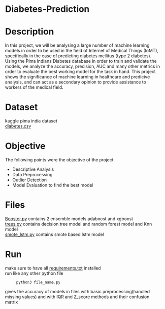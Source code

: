 # Diabetes-Prediction

# Description
In this project, we will be analysing a large number of machine learning models in order to be used in the field of Internet
of Medical Things (IoMT), specifically in the case of predicting diabetes mellitus (type 2 diabetes). Using the Pima
Indians Diabetes database in order to train and validate the models, we analyze the accuracy, precision, AUC and many
other metrics in order to evaluate the best working model for the task in hand. This project shows the significance
of machine learning in healthcare and predicive analysis, and can act as a secondary opinion to provide assistance to
workers of the medical field.

# Dataset
kaggle pima india dataset  
[diabetes.csv](diabetes.csv)

# Objective
The following points were the objective of the project 
  *  Descriptive Analysis
  *  Data Preprocessing
  *  Outlier Detection
  *  Model Evaluation
    to find the best model
    
# Files
[Booster.py](Booster.py) contains 2 ensemble models adaboost and xgboost  
[trees.py](trees.py) contains decision tree model and random forest model and Knn model  
[smote_lstm.py](smote_lstm.py) contains smote based lstm model

# Run
make sure to have all [requirements.txt](requirements.txt) installed  
run like any other python file  

```
     python3 file_name.py
```
gives the accuracy of models in files with basic preprocessing(handled missing values) and with IQR and Z_score methods and their confusion matrix
